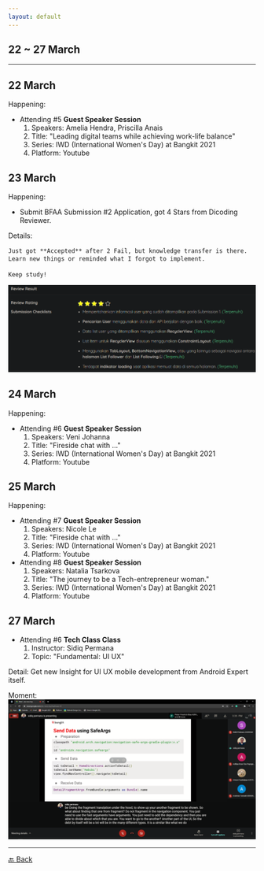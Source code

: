 ```yaml
---
layout: default
---
```


## 22 ~ 27 March
* * *

22 March
---
Happening:

- Attending #5 **Guest Speaker Session**
    1. Speakers: Amelia Hendra, Priscilla Anais
    1. Title: "Leading digital teams while achieving work-life balance"
    1. Series: IWD (International Women's Day) at Bangkit 2021
    1. Platform: Youtube

23 March
---
Happening:
- Submit BFAA Submission #2 Application, got 4 Stars from Dicoding Reviewer.

Details: 
```
Just got **Accepted** after 2 Fail, but knowledge transfer is there.
Learn new things or reminded what I forgot to implement.

Keep study!
```
![Dicoding Review](./../assets/march/23-03.png)

24 March
---
Happening:

- Attending #6 **Guest Speaker Session**
    1. Speakers: Veni Johanna
    1. Title: "Fireside chat with ..."
    1. Series: IWD (International Women's Day) at Bangkit 2021
    1. Platform: Youtube


25 March
---
Happening:

- Attending #7 **Guest Speaker Session**
    1. Speakers: Nicole Le 
    1. Title: "Fireside chat with ..."
    1. Series: IWD (International Women's Day) at Bangkit 2021
    1. Platform: Youtube
- Attending #8 **Guest Speaker Session**
    1. Speakers: Natalia Tsarkova
    1. Title: "The journey to be a Tech-entrepreneur woman."
    1. Series: IWD (International Women's Day) at Bangkit 2021
    1. Platform: Youtube


27 March
---
- Attending #6 **Tech Class Class**
    1. Instructor: Sidiq Permana
    1. Topic: "Fundamental: UI UX"

Detail: Get new Insight for UI UX mobile development from Android Expert itself.

Moment:
![Navigation really help...](./../assets/march/27-03.png)


* * *
[🔙 Back](./../)